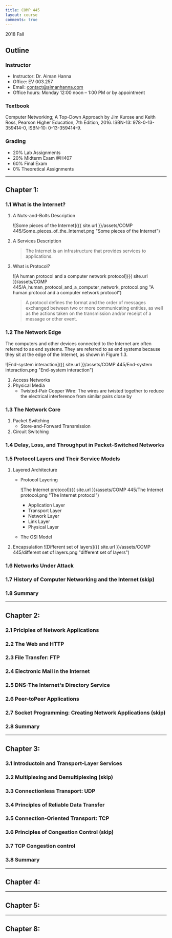 ```yaml
---
title: COMP 445
layout: course
comments: true
---
```


2018 Fall

<!--more-->

## Outline

### Instructor
* Instructor: Dr. Aiman Hanna
* Office: EV 003.257
* Email: contact@aimanhanna.com
* Office hours:  Monday 12:00 noon – 1:00 PM or by appointment

### Textbook
Computer Networking; A Top-Down Approach by Jim Kurose and Keith Ross, Pearson Higher Education, 7th Edition, 2016. ISBN-13: 978-0-13-359414-0, ISBN-10: 0-13-359414-9. 

### Grading
* 20% Lab Assignments 
* 20% Midterm Exam @H407
* 60% Final Exam
* 0%  Theoretical Assignments

---

## Chapter 1:

### 1.1 What is the Internet?

1. A Nuts-and-Bolts Description

    ![Some pieces of the Internet]({{ site.url }}/assets/COMP 445/Some_pieces_of_the_Internet.png "Some pieces of the Internet")

2. A Services Description

    > The Internet is an infrastructure that provides services to applications.

3. What is Protocol?

    ![A human protocol and a computer network protocol]({{ site.url }}/assets/COMP 445/A_human_protocol_and_a_computer_network_protocol.png "A human protocol and a computer network protocol")

    > A protocol defines the format and the order of messages exchanged between two or more communicating entities, as well as the actions taken on the transmission and/or receipt of a message or other event.

### 1.2 The Network Edge

The computers and other devices connected to the Internet are often referred to as end systems. They are referred to as end systems because they sit at the edge of the Internet, as shown in Figure 1.3.

![End-system interaction]({{ site.url }}/assets/COMP 445/End-system interaction.png "End-system interaction")

1. Access Networks
2. Physical Media
    * Twisted-Pair Copper Wire: The wires are twisted together to reduce the electrical interference from similar pairs close by


### 1.3 The Network Core
1. Packet Switching
    * Store-and-Forward Transmission
2. Circuit Switching



### 1.4 Delay, Loss, and Throughput in Packet-Switched Networks

### 1.5 Protocol Layers and Their Service Models
1. Layered Architecture
    * Protocol Layering
        
        ![The Internet protocol]({{ site.url }}/assets/COMP 445/The Internet protocol.png "The Internet protocol")

        * Application Layer
        * Transport Layer
        * Network Layer
        * Link Layer
        * Physical Layer
    * The OSI Model

    
2. Encapsulation
![Different set of layers]({{ site.url }}/assets/COMP 445/different set of layers.png "different set of layers")



### 1.6 Networks Under Attack

### 1.7 History of Computer Networking and the Internet (skip)

### 1.8 Summary

---

## Chapter 2:

### 2.1 Priciples of Network Applications

### 2.2 The Web and HTTP

### 2.3 File Transfer: FTP

### 2.4 Electronic Mail in the Internet

### 2.5 DNS-The Internet's Directory Service

### 2.6 Peer-toPeer Applications

### 2.7 Socket Programming: Creating Network Applications (skip)

### 2.8 Summary

---

## Chapter 3:

### 3.1 Introductoin and Transport-Layer Services

### 3.2 Multiplexing and Demultiplexing (skip)

### 3.3 Connectionless Transport: UDP

### 3.4 Principles of Reliable Data Transfer

### 3.5 Connection-Oriented Transport: TCP

### 3.6 Principles of Congestion Control (skip)

### 3.7 TCP Congestion control

### 3.8 Summary

---

## Chapter 4:

---

## Chapter 5:

---

## Chapter 8:
